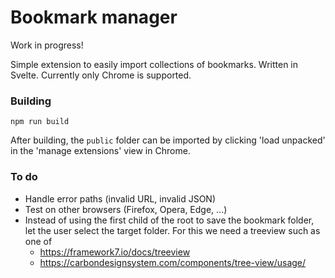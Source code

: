 # Bookmark manager

Work in progress!

Simple extension to easily import collections of bookmarks. Written in Svelte. Currently only Chrome is supported.


### Building

```
npm run build
```

After building, the `public` folder can be imported by clicking 'load unpacked' in the 'manage extensions' view in Chrome.


### To do
- Handle error paths (invalid URL, invalid JSON)
- Test on other browsers (Firefox, Opera, Edge, ...)
- Instead of using the first child of the root to save the bookmark folder, let the user select the target folder. For this we need a treeview such as one of
  - https://framework7.io/docs/treeview
  - https://carbondesignsystem.com/components/tree-view/usage/